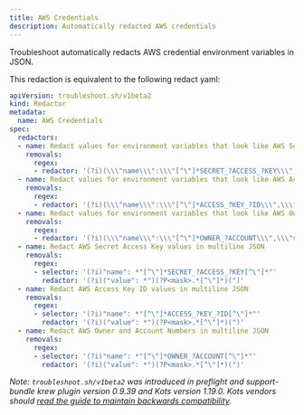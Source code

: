 ```yaml
---
title: AWS Credentials
description: Automatically redacted AWS credentials
---
```


Troubleshoot automatically redacts AWS credential environment variables in JSON. 

This redaction is equivalent to the following redact yaml:

```yaml
apiVersion: troubleshoot.sh/v1beta2
kind: Redactor
metadata:
  name: AWS Credentials
spec:
  redactors:
  - name: Redact values for environment variables that look like AWS Secret Access Keys
    removals:
      regex:
      - redactor: '(?i)(\\\"name\\\":\\\"[^\"]*SECRET_?ACCESS_?KEY\\\",\\\"value\\\":\\\")(?P<mask>[^\"]*)(\\\")'
  - name: Redact values for environment variables that look like AWS Access Keys
    removals:
      regex:
      - redactor: '(?i)(\\\"name\\\":\\\"[^\"]*ACCESS_?KEY_?ID\\\",\\\"value\\\":\\\")(?P<mask>[^\"]*)(\\\")'
  - name: Redact values for environment variables that look like AWS Owner or Account numbers
    removals:
      regex:
      - redactor: '(?i)(\\\"name\\\":\\\"[^\"]*OWNER_?ACCOUNT\\\",\\\"value\\\":\\\")(?P<mask>[^\"]*)(\\\")'
  - name: Redact AWS Secret Access Key values in multiline JSON
    removals:
      regex:
      - selector: '(?i)"name": *"[^\"]*SECRET_?ACCESS_?KEY[^\"]*"'
        redactor: '(?i)("value": *")(?P<mask>.*[^\"]*)(")'
  - name: Redact AWS Access Key ID values in multiline JSON
    removals:
      regex:
      - selector: '(?i)"name": *"[^\"]*ACCESS_?KEY_?ID[^\"]*"'
        redactor: '(?i)("value": *")(?P<mask>.*[^\"]*)(")'
  - name: Redact AWS Owner and Account Numbers in multiline JSON
    removals:
      regex:
      - selector: '(?i)"name": *"[^\"]*OWNER_?ACCOUNT[^\"]*"'
        redactor: '(?i)("value": *")(?P<mask>.*[^\"]*)(")'
```

*Note: `troubleshoot.sh/v1beta2` was introduced in preflight and support-bundle krew plugin version 0.9.39 and Kots version 1.19.0. Kots vendors should [read the guide to maintain backwards compatibility](/v1beta2).*
